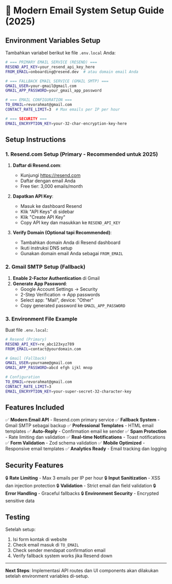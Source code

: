 # 🚀 Modern Email System Setup Guide (2025)

## Environment Variables Setup

Tambahkan variabel berikut ke file `.env.local` Anda:

```bash
# === PRIMARY EMAIL SERVICE (RESEND) ===
RESEND_API_KEY=your_resend_api_key_here
FROM_EMAIL=onboarding@resend.dev  # atau domain email Anda

# === FALLBACK EMAIL SERVICE (GMAIL SMTP) ===
GMAIL_USER=your-gmail@gmail.com
GMAIL_APP_PASSWORD=your_gmail_app_password

# === EMAIL CONFIGURATION ===
TO_EMAIL=revorahmat@gmail.com
CONTACT_RATE_LIMIT=3  # Max emails per IP per hour

# === SECURITY ===
EMAIL_ENCRYPTION_KEY=your-32-char-encryption-key-here
```

## Setup Instructions

### 1. Resend.com Setup (Primary - Recommended untuk 2025)

1. **Daftar di Resend.com**:
   - Kunjungi https://resend.com
   - Daftar dengan email Anda
   - Free tier: 3,000 emails/month

2. **Dapatkan API Key**:
   - Masuk ke dashboard Resend
   - Klik "API Keys" di sidebar
   - Klik "Create API Key"
   - Copy API key dan masukkan ke `RESEND_API_KEY`

3. **Verify Domain (Optional tapi Recommended)**:
   - Tambahkan domain Anda di Resend dashboard
   - Ikuti instruksi DNS setup
   - Gunakan domain email Anda sebagai `FROM_EMAIL`

### 2. Gmail SMTP Setup (Fallback)

1. **Enable 2-Factor Authentication** di Gmail
2. **Generate App Password**:
   - Google Account Settings → Security
   - 2-Step Verification → App passwords
   - Select app: "Mail", device: "Other"
   - Copy generated password ke `GMAIL_APP_PASSWORD`

### 3. Environment File Example

Buat file `.env.local`:

```bash
# Resend (Primary)
RESEND_API_KEY=re_abc123xyz789
FROM_EMAIL=contact@yourdomain.com

# Gmail (Fallback)
GMAIL_USER=yourname@gmail.com
GMAIL_APP_PASSWORD=abcd efgh ijkl mnop

# Configuration
TO_EMAIL=revorahmat@gmail.com
CONTACT_RATE_LIMIT=3
EMAIL_ENCRYPTION_KEY=your-super-secret-32-character-key
```

## Features Included

✅ **Modern Email API** - Resend.com primary service
✅ **Fallback System** - Gmail SMTP sebagai backup
✅ **Professional Templates** - HTML email templates
✅ **Auto-Reply** - Confirmation email ke sender
✅ **Spam Protection** - Rate limiting dan validation
✅ **Real-time Notifications** - Toast notifications
✅ **Form Validation** - Zod schema validation
✅ **Mobile Optimized** - Responsive email templates
✅ **Analytics Ready** - Email tracking dan logging

## Security Features

🔒 **Rate Limiting** - Max 3 emails per IP per hour
🔒 **Input Sanitization** - XSS dan injection protection
🔒 **Validation** - Strict email dan field validation
🔒 **Error Handling** - Graceful fallbacks
🔒 **Environment Security** - Encrypted sensitive data

## Testing

Setelah setup:
1. Isi form kontak di website
2. Check email masuk di `TO_EMAIL`
3. Check sender mendapat confirmation email
4. Verify fallback system works jika Resend down

---

**Next Steps**: Implementasi API routes dan UI components akan dilakukan setelah environment variables di-setup.
